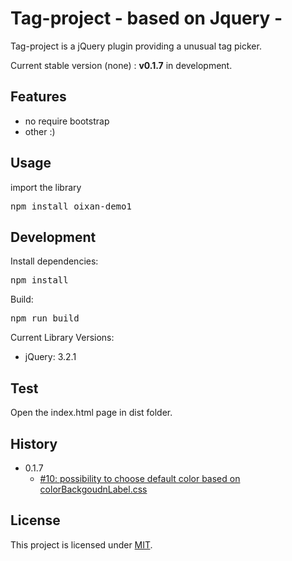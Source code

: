 # Tag-project  - based on Jquery -
Tag-project is a jQuery plugin providing a unusual tag picker.

Current stable version (none) : **v0.1.7** in development.

## Features
* no require bootstrap
* other :)

## Usage
import the library 
<pre>
npm install oixan-demo1
</pre>

## Development
Install dependencies:
<pre>
npm install
</pre>
Build:
<pre>
npm run build
</pre>
Current Library Versions:

- jQuery: 3.2.1

## Test
Open the index.html page in dist folder.

## History
- 0.1.7
  -  [#10: possibility to choose default color based on colorBackgoudnLabel.css ]()

## License
This project is licensed under [MIT](https://github.com/oixan/tag-project/blob/master/LICENSE "Read more about the MIT license").